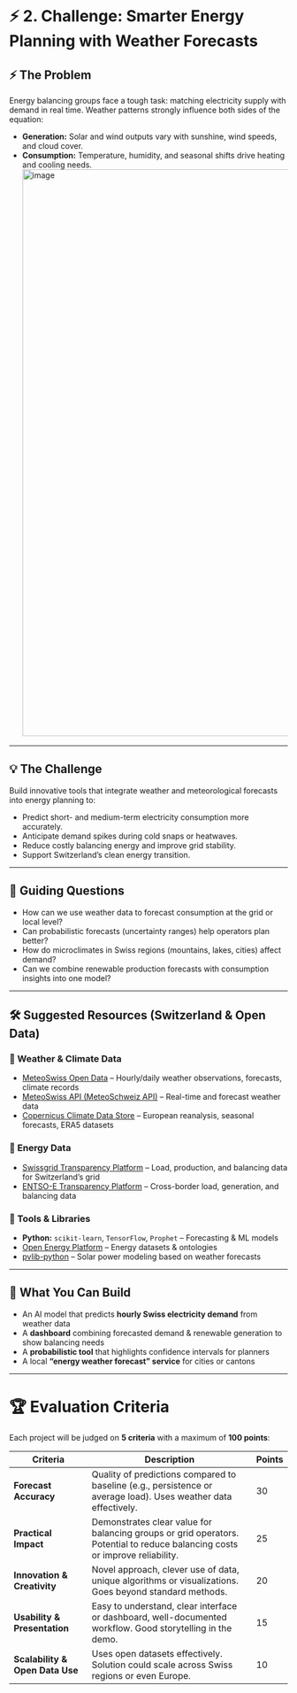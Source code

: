 # ⚡ 2. Challenge: Smarter Energy Planning with Weather Forecasts

## ⚡ The Problem
Energy balancing groups face a tough task: matching electricity supply with demand in real time. Weather patterns strongly influence both sides of the equation:

- **Generation:** Solar and wind outputs vary with sunshine, wind speeds, and cloud cover.  
- **Consumption:** Temperature, humidity, and seasonal shifts drive heating and cooling needs.
  <img width="1024" height="1024" alt="image" src="https://github.com/user-attachments/assets/4d7fee41-f0ca-4831-a53e-c14478ae92c9" />


---

## 💡 The Challenge
Build innovative tools that integrate weather and meteorological forecasts into energy planning to:

- Predict short- and medium-term electricity consumption more accurately.  
- Anticipate demand spikes during cold snaps or heatwaves.  
- Reduce costly balancing energy and improve grid stability.  
- Support Switzerland’s clean energy transition.  

---

## 🔎 Guiding Questions
- How can we use weather data to forecast consumption at the grid or local level?  
- Can probabilistic forecasts (uncertainty ranges) help operators plan better?  
- How do microclimates in Swiss regions (mountains, lakes, cities) affect demand?  
- Can we combine renewable production forecasts with consumption insights into one model?  

---

## 🛠️ Suggested Resources (Switzerland & Open Data)

### 🔹 Weather & Climate Data
- [MeteoSwiss Open Data](https://opendata.swiss) – Hourly/daily weather observations, forecasts, climate records  
- [MeteoSwiss API (MeteoSchweiz API)](https://opendata.swiss) – Real-time and forecast weather data  
- [Copernicus Climate Data Store](https://cds.climate.copernicus.eu) – European reanalysis, seasonal forecasts, ERA5 datasets  

### 🔹 Energy Data
- [Swissgrid Transparency Platform](https://transparency.swissgrid.ch) – Load, production, and balancing data for Switzerland’s grid  
- [ENTSO-E Transparency Platform](https://transparency.entsoe.eu) – Cross-border load, generation, and balancing data  

### 🔹 Tools & Libraries
- **Python:** `scikit-learn`, `TensorFlow`, `Prophet` – Forecasting & ML models  
- [Open Energy Platform](https://openenergy-platform.org) – Energy datasets & ontologies  
- [pvlib-python](https://pvlib-python.readthedocs.io) – Solar power modeling based on weather forecasts  

---

## 🚀 What You Can Build
- An AI model that predicts **hourly Swiss electricity demand** from weather data  
- A **dashboard** combining forecasted demand & renewable generation to show balancing needs  
- A **probabilistic tool** that highlights confidence intervals for planners  
- A local **“energy weather forecast” service** for cities or cantons  

---

# 🏆 Evaluation Criteria

Each project will be judged on **5 criteria** with a maximum of **100 points**:

| Criteria                | Description                                                                                          | Points |
|--------------------------|------------------------------------------------------------------------------------------------------|--------|
| **Forecast Accuracy**    | Quality of predictions compared to baseline (e.g., persistence or average load). Uses weather data effectively. | 30     |
| **Practical Impact**     | Demonstrates clear value for balancing groups or grid operators. Potential to reduce balancing costs or improve reliability. | 25     |
| **Innovation & Creativity** | Novel approach, clever use of data, unique algorithms or visualizations. Goes beyond standard methods. | 20     |
| **Usability & Presentation** | Easy to understand, clear interface or dashboard, well-documented workflow. Good storytelling in the demo. | 15     |
| **Scalability & Open Data Use** | Uses open datasets effectively. Solution could scale across Swiss regions or even Europe. | 10     |


